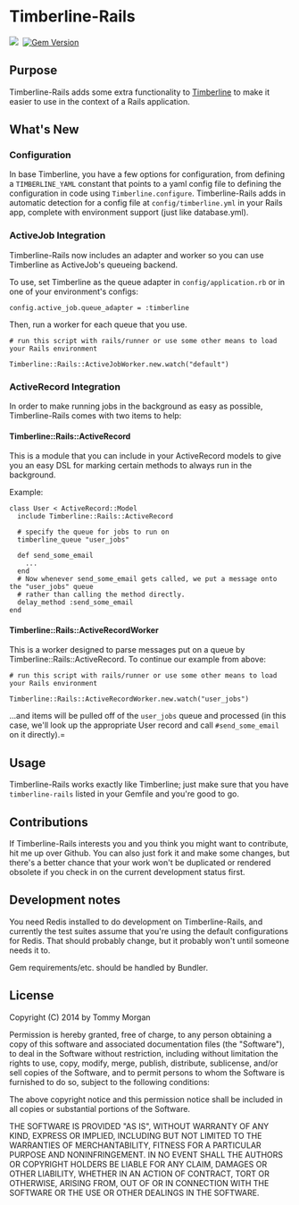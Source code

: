 # Timberline-Rails

![](https://travis-ci.org/treehouse/timberline-rails.svg)&nbsp;
[![Gem Version](https://badge.fury.io/rb/timberline-rails.svg)](http://badge.fury.io/rb/timberline-rails)

## Purpose

Timberline-Rails adds some extra functionality to
[Timberline](https://github.com/treehouse/timberline) to make it easier to use
in the context of a Rails application.

## What's New

### Configuration

In base Timberline, you have a few options for configuration, from defining a
`TIMBERLINE_YAML` constant that points to a yaml config file to defining the
configuration in code using `Timberline.configure`. Timberline-Rails adds in
automatic detection for a config file at `config/timberline.yml` in your Rails
app, complete with environment support (just like database.yml).

### ActiveJob Integration

Timberline-Rails now includes an adapter and worker so you can use Timberline as
ActiveJob's queueing backend.

To use, set Timberline as the queue adapter in `config/application.rb` or in one
of your environment's configs:

    config.active_job.queue_adapter = :timberline

Then, run a worker for each queue that you use.

    # run this script with rails/runner or use some other means to load your Rails environment

    Timberline::Rails::ActiveJobWorker.new.watch("default")

### ActiveRecord Integration

In order to make running jobs in the background as easy as possible,
Timberline-Rails comes with two items to help:

#### Timberline::Rails::ActiveRecord

This is a module that you can include in your ActiveRecord models to give you
an easy DSL for marking certain methods to always run in the background.

Example:

    class User < ActiveRecord::Model
      include Timberline::Rails::ActiveRecord
      
      # specify the queue for jobs to run on
      timberline_queue "user_jobs"

      def send_some_email
        ...
      end
      # Now whenever send_some_email gets called, we put a message onto the "user_jobs" queue
      # rather than calling the method directly.
      delay_method :send_some_email
    end

#### Timberline::Rails::ActiveRecordWorker

This is a worker designed to parse messages put on a queue by Timberline::Rails::ActiveRecord.
To continue our example from above:

    # run this script with rails/runner or use some other means to load your Rails environment
    
    Timberline::Rails::ActiveRecordWorker.new.watch("user_jobs")

...and items will be pulled off of the `user_jobs` queue and processed (in this case,
we'll look up the appropriate User record and call `#send_some_email` on it directly).=

## Usage

Timberline-Rails works exactly like Timberline; just make sure that you have
`timberline-rails` listed in your Gemfile and you're good to go.

## Contributions

If Timberline-Rails interests you and you think you might want to contribute,
hit me up over Github. You can also just fork it and make some changes, but
there's a better chance that your work won't be duplicated or rendered obsolete
if you check in on the current development status first.

## Development notes

You need Redis installed to do development on Timberline-Rails, and currently the test
suites assume that you're using the default configurations for Redis. That
should probably change, but it probably won't until someone needs it to.

Gem requirements/etc. should be handled by Bundler.

## License
Copyright (C) 2014 by Tommy Morgan

Permission is hereby granted, free of charge, to any person obtaining a copy of this software and associated documentation files (the "Software"), to deal in the Software without restriction, including without limitation the rights to use, copy, modify, merge, publish, distribute, sublicense, and/or sell copies of the Software, and to permit persons to whom the Software is furnished to do so, subject to the following conditions:

The above copyright notice and this permission notice shall be included in all copies or substantial portions of the Software.

THE SOFTWARE IS PROVIDED "AS IS", WITHOUT WARRANTY OF ANY KIND, EXPRESS OR IMPLIED, INCLUDING BUT NOT LIMITED TO THE WARRANTIES OF MERCHANTABILITY, FITNESS FOR A PARTICULAR PURPOSE AND NONINFRINGEMENT. IN NO EVENT SHALL THE AUTHORS OR COPYRIGHT HOLDERS BE LIABLE FOR ANY CLAIM, DAMAGES OR OTHER LIABILITY, WHETHER IN AN ACTION OF CONTRACT, TORT OR OTHERWISE, ARISING FROM, OUT OF OR IN CONNECTION WITH THE SOFTWARE OR THE USE OR OTHER DEALINGS IN THE SOFTWARE.
